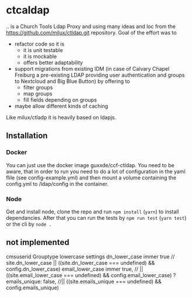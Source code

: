 # ctcaldap
 .. is a Church Tools Ldap Proxy and using many ideas and loc from the  https://github.com/milux/ctldap.git repository. Goal of the effort was to 
   - refactor code so it is
     - it is unit testable
     - it is mockable
     - offers better adaptability 
   - support migrations from existing IDM (in case of Calvary Chapel Freiburg a pre-existing LDAP providing user authentication and groups to Nextcloud and Big Blue Button) by offering to
     - filter groups 
     - map groups
     - fill fields depending on groups
   - maybe allow different kinds of caching
  
Like milux/ctladp it is heavily based on ldapjs.

## Installation

### Docker
You can just use the docker image guxxde/ccf-ctldap. You need to be aware, that in order to run you need to do a lot of configuration in the yaml flile (see config-example.yml) and then mount a volume containing the config.yml to /ldap/config in the container. 

### Node

Get and install node, clone the repo and run `npm install` (`yarn`) to install dependancies. After that you can run the tests by `npm run test` (`yarn test`) or the cli by `node . `

## not implemented
cmsuserid
Grouptype 
lowercase settings
  dn_lower_case immer true // site.dn_lower_case || ((site.dn_lower_case === undefined) && config.dn_lower_case)
  email_lower_case immer true, // || ((site.email_lower_case === undefined) && config.email_lower_case)
?
  emails_unique: false, //|| ((site.emails_unique === undefined) && config.emails_unique)


